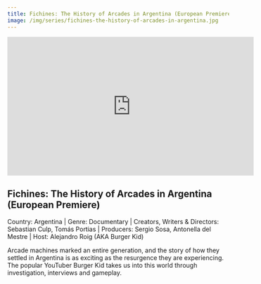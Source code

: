 ```yaml
---
title: Fichines: The History of Arcades in Argentina (European Premiere) 
image: /img/series/fichines-the-history-of-arcades-in-argentina.jpg
---
```

<iframe width="560" height="315" src="https://vimeo.com/877638006?share=copy" frameborder="0" allow="accelerometer; autoplay; encrypted-media; gyroscope; picture-in-picture" allowfullscreen></iframe>

## Fichines: The History of Arcades in Argentina (European Premiere)
Country: Argentina | Genre: Documentary | Creators, Writers & Directors: Sebastian Culp, Tomás Portias | Producers: Sergio Sosa, Antonella del Mestre | Host: Alejandro Roig (AKA Burger Kid)

Arcade machines marked an entire generation, and the story of how they settled in Argentina is as exciting as the resurgence they are experiencing. The popular YouTuber Burger Kid takes us into this world through investigation, interviews and gameplay.